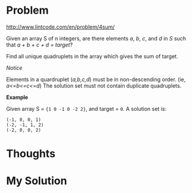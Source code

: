 # Problem

http://www.lintcode.com/en/problem/4sum/

Given an array S of n integers, are there elements *a*, *b*, *c*, and *d* in *S* such that *a + b + c + d = target*?
 
Find all unique quadruplets in the array which gives the sum of target. 

*Notice*

Elements in a quardruplet (*a,b,c,d*) must be in non-descending order. (ie, *a<=b<=c<=d*)
The solution set must not contain duplicate quadruplets.

**Example**

Given array S = ```{1 0 -1 0 -2 2}```, and target = ```0```. A solution set is:

```
(-1, 0, 0, 1)
(-2, -1, 1, 2)
(-2, 0, 0, 2)
```

# Thoughts



# My Solution

